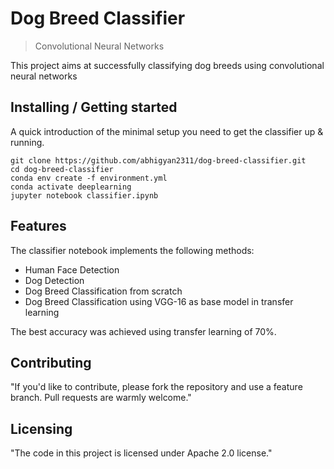 # Dog Breed Classifier
> Convolutional Neural Networks

This project aims at successfully classifying dog breeds using convolutional neural networks

## Installing / Getting started

A quick introduction of the minimal setup you need to get the classifier up &
running.

```shell
git clone https://github.com/abhigyan2311/dog-breed-classifier.git
cd dog-breed-classifier
conda env create -f environment.yml
conda activate deeplearning
jupyter notebook classifier.ipynb
```

## Features

The classifier notebook implements the following methods:
* Human Face Detection
* Dog Detection
* Dog Breed Classification from scratch
* Dog Breed Classification using VGG-16 as base model in transfer learning

The best accuracy was achieved using transfer learning of 70%.

## Contributing

"If you'd like to contribute, please fork the repository and use a feature
branch. Pull requests are warmly welcome."


## Licensing

"The code in this project is licensed under Apache 2.0 license."
